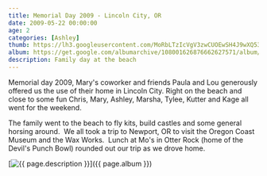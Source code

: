 ```yaml
---
title: Memorial Day 2009 - Lincoln City, OR
date: 2009-05-22 00:00:00
age: 2
categories: [Ashley]
thumb: https://lh3.googleusercontent.com/MoRbLTzIcVgV3zwCUOEwSH4J9wXQ53nI1iwnAHZX8JMKVzi5l2Zz4nElHj7Tc10Yjs_6MD766emzIrjjYQ=w293-h220
album: https://get.google.com/albumarchive/108001626876662627571/album/AF1QipMD64_I0ZsfjASMSHkwyGPfg1bHtjTtME7K0Nfn?authKey=CNSLkuLK8Oz-iAE
description: Family day at the beach
---
```

Memorial day 2009, Mary's coworker and friends Paula and Lou generously offered us the use of their home in Lincoln City.  Right on the beach and close to some fun Chris, Mary, Ashley, Marsha, Tylee, Kutter and Kage all went for the weekend.

The family went to the beach to fly kits, build castles and some general horsing around.  We all took a trip to Newport, OR to visit the Oregon Coast Museum and the Wax Works.  Lunch at Mo's in Otter Rock (home of the Devil's Punch Bowl) rounded out our trip as we drove home.

[<img src="{{ page.thumb }}" alt="{{ page.description }}" class="wyseguys-album"/>]({{ page.album }})